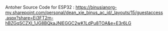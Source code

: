 Antoher Source Code for ESP32 : https://binusianorg-my.sharepoint.com/personal/dean_xie_binus_ac_id/_layouts/15/guestaccess.aspx?share=Ej3FT2m-hBZGqSCZXI_1JG8BQkaJNlEGGC2wK1LdPu8TOA&e=E3r6LG
